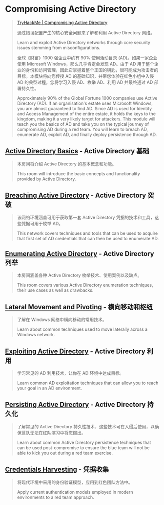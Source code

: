 # Compromising Active Directory

> [TryHackMe | Compromising Active Directory](https://tryhackme.com/module/hacking-active-directory)
>
> 通过错误配置产生的核心安全问题来了解和利用 Active Directory 网络。
>
> Learn and exploit Active Directory networks through core security issues stemming from misconfigurations.
>
> 全球《财富》1000 强企业中约有 90% 使用活动目录 (AD)。如果一家企业使用 Microsoft Windows，那么几乎肯定会发现 AD。由于 AD 用于整个企业的身份和访问管理，因此它掌握着整个王国的钥匙，很可能成为攻击者的目标。本模块将向您传授 AD 的基础知识，并带您体验在红色小组中入侵 AD 的典型过程。您将学习入侵 AD、枚举 AD、利用 AD 并最终通过 AD 部署持久性。
>
> Approximately 90% of the Global Fortune 1000 companies use Active Directory (AD). If an organisation's estate uses Microsoft Windows, you are almost guaranteed to find AD. Since AD is used for Identity and Access Management of the entire estate, it holds the keys to the kingdom, making it a very likely target for attackers. This module will teach you the basics of AD and take you on the typical journey of compromising AD during a red team. You will learn to breach AD, enumerate AD, exploit AD, and finally deploy persistence through AD.

## [Active Directory Basics](./Active-Directory-Basics) - Active Directory 基础

> 本房间将介绍 Active Directory 的基本概念和功能。
>
> This room will introduce the basic concepts and functionality provided by Active Directory.

## [Breaching Active Directory](./Breaching-Active-Directory) - Active Directory 突破

> 该网络环境涵盖可用于获取第一套 Active Directory 凭据的技术和工具，这些凭据可用于枚举 AD。
>
> This network covers techniques and tools that can be used to acquire that first set of AD credentials that can then be used to enumerate AD.

## [Enumerating Active Directory](./Enumerating-Active-Directory) - Active Directory 列举

> 本房间涵盖各种 Active Directory 枚举技术、使用案例以及缺点。
>
> This room covers various Active Directory enumeration techniques, their use cases as well as drawbacks.

## [Lateral Movement and Pivoting](./Lateral-Movement-and-Pivoting) - 横向移动和枢纽

> 了解在 Windows 网络中横向移动的常用技术。
>
> Learn about common techniques used to move laterally across a Windows network.

## [Exploiting Active Directory](./Exploiting-Active-Directory) - Active Directory 利用

> 学习常见的 AD 利用技术，让你在 AD 环境中达成目标。
>
> Learn common AD exploitation techniques that can allow you to reach your goal in an AD environment.

## [Persisting Active Directory](./Persisting-Active-Directory) - Active Directory 持久化

> 了解常见的 Active Directory 持久性技术，这些技术可在入侵后使用，以确保蓝队无法在红队演习中将您踢出。
>
> Learn about common Active Directory persistence techniques that can be used post-compromise to ensure the blue team will not be able to kick you out during a red team exercise.

## [Credentials Harvesting](./Credentials-Harvesting) - 凭据收集

> 将现代环境中采用的身份验证模型，应用到红色团队方法中。
>
> Apply current authentication models employed in modern environments to a red team approach.
